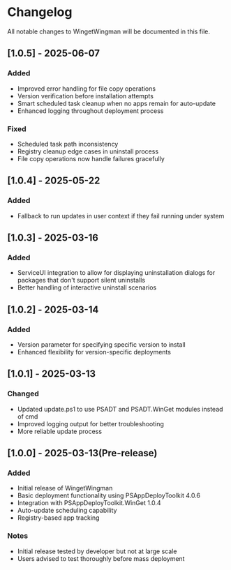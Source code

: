 # Changelog

All notable changes to WingetWingman will be documented in this file.

## [1.0.5] - 2025-06-07
### Added
- Improved error handling for file copy operations
- Version verification before installation attempts
- Smart scheduled task cleanup when no apps remain for auto-update
- Enhanced logging throughout deployment process

### Fixed
- Scheduled task path inconsistency
- Registry cleanup edge cases in uninstall process
- File copy operations now handle failures gracefully

## [1.0.4] - 2025-05-22
### Added
- Fallback to run updates in user context if they fail running under system

## [1.0.3] - 2025-03-16
### Added
- ServiceUI integration to allow for displaying uninstallation dialogs for packages that don't support silent uninstalls
- Better handling of interactive uninstall scenarios

## [1.0.2] - 2025-03-14
### Added
- Version parameter for specifying specific version to install
- Enhanced flexibility for version-specific deployments

## [1.0.1] - 2025-03-13
### Changed
- Updated update.ps1 to use PSADT and PSADT.WinGet modules instead of cmd
- Improved logging output for better troubleshooting
- More reliable update process

## [1.0.0] - 2025-03-13(Pre-release)
### Added
- Initial release of WingetWingman
- Basic deployment functionality using PSAppDeployToolkit 4.0.6
- Integration with PSAppDeployToolkit.WinGet 1.0.4
- Auto-update scheduling capability
- Registry-based app tracking

### Notes
- Initial release tested by developer but not at large scale
- Users advised to test thoroughly before mass deployment